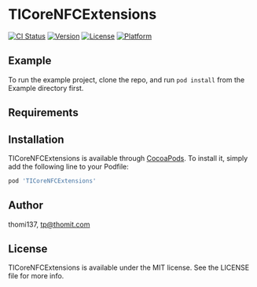 # TICoreNFCExtensions

[![CI Status](http://img.shields.io/travis/thomi137/TICoreNFCExtensions.svg?style=flat)](https://travis-ci.org/thomi137/TICoreNFCExtensions)
[![Version](https://img.shields.io/cocoapods/v/TICoreNFCExtensions.svg?style=flat)](http://cocoapods.org/pods/TICoreNFCExtensions)
[![License](https://img.shields.io/cocoapods/l/TICoreNFCExtensions.svg?style=flat)](http://cocoapods.org/pods/TICoreNFCExtensions)
[![Platform](https://img.shields.io/cocoapods/p/TICoreNFCExtensions.svg?style=flat)](http://cocoapods.org/pods/TICoreNFCExtensions)

## Example

To run the example project, clone the repo, and run `pod install` from the Example directory first.

## Requirements

## Installation

TICoreNFCExtensions is available through [CocoaPods](http://cocoapods.org). To install
it, simply add the following line to your Podfile:

```ruby
pod 'TICoreNFCExtensions'
```

## Author

thomi137, tp@thomit.com

## License

TICoreNFCExtensions is available under the MIT license. See the LICENSE file for more info.
